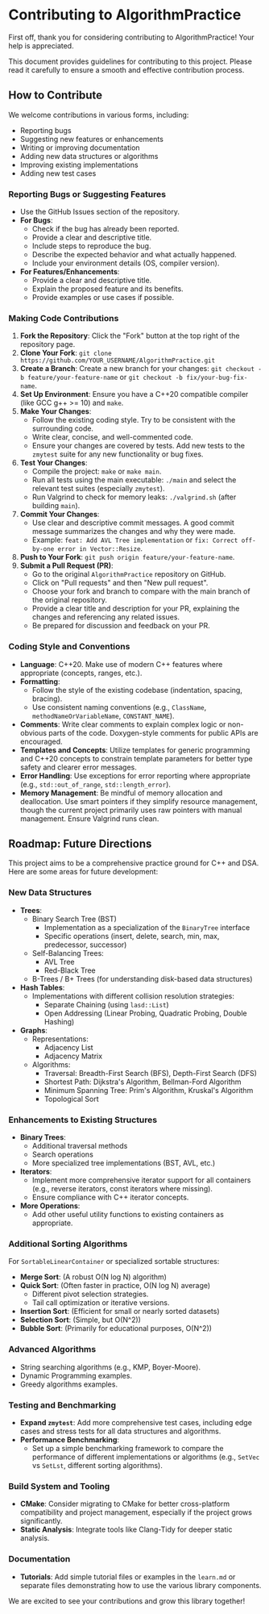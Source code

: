 # Contributing to AlgorithmPractice

First off, thank you for considering contributing to AlgorithmPractice! Your help is appreciated.

This document provides guidelines for contributing to this project. Please read it carefully to ensure a smooth and effective contribution process.

## How to Contribute

We welcome contributions in various forms, including:
*   Reporting bugs
*   Suggesting new features or enhancements
*   Writing or improving documentation
*   Adding new data structures or algorithms
*   Improving existing implementations
*   Adding new test cases

### Reporting Bugs or Suggesting Features

*   Use the GitHub Issues section of the repository.
*   **For Bugs**:
    *   Check if the bug has already been reported.
    *   Provide a clear and descriptive title.
    *   Include steps to reproduce the bug.
    *   Describe the expected behavior and what actually happened.
    *   Include your environment details (OS, compiler version).
*   **For Features/Enhancements**:
    *   Provide a clear and descriptive title.
    *   Explain the proposed feature and its benefits.
    *   Provide examples or use cases if possible.

### Making Code Contributions

1.  **Fork the Repository**: Click the "Fork" button at the top right of the repository page.
2.  **Clone Your Fork**: `git clone https://github.com/YOUR_USERNAME/AlgorithmPractice.git`
3.  **Create a Branch**: Create a new branch for your changes: `git checkout -b feature/your-feature-name` or `git checkout -b fix/your-bug-fix-name`.
4.  **Set Up Environment**: Ensure you have a C++20 compatible compiler (like GCC g++ >= 10) and `make`.
5.  **Make Your Changes**:
    *   Follow the existing coding style. Try to be consistent with the surrounding code.
    *   Write clear, concise, and well-commented code.
    *   Ensure your changes are covered by tests. Add new tests to the `zmytest` suite for any new functionality or bug fixes.
6.  **Test Your Changes**:
    *   Compile the project: `make` or `make main`.
    *   Run all tests using the main executable: `./main` and select the relevant test suites (especially `zmytest`).
    *   Run Valgrind to check for memory leaks: `./valgrind.sh` (after building `main`).
7.  **Commit Your Changes**:
    *   Use clear and descriptive commit messages. A good commit message summarizes the changes and why they were made.
    *   Example: `feat: Add AVL Tree implementation` or `fix: Correct off-by-one error in Vector::Resize`.
8.  **Push to Your Fork**: `git push origin feature/your-feature-name`.
9.  **Submit a Pull Request (PR)**:
    *   Go to the original `AlgorithmPractice` repository on GitHub.
    *   Click on "Pull requests" and then "New pull request".
    *   Choose your fork and branch to compare with the main branch of the original repository.
    *   Provide a clear title and description for your PR, explaining the changes and referencing any related issues.
    *   Be prepared for discussion and feedback on your PR.

### Coding Style and Conventions

*   **Language**: C++20. Make use of modern C++ features where appropriate (concepts, ranges, etc.).
*   **Formatting**:
    *   Follow the style of the existing codebase (indentation, spacing, bracing).
    *   Use consistent naming conventions (e.g., `ClassName`, `methodNameOrVariableName`, `CONSTANT_NAME`).
*   **Comments**: Write clear comments to explain complex logic or non-obvious parts of the code. Doxygen-style comments for public APIs are encouraged.
*   **Templates and Concepts**: Utilize templates for generic programming and C++20 concepts to constrain template parameters for better type safety and clearer error messages.
*   **Error Handling**: Use exceptions for error reporting where appropriate (e.g., `std::out_of_range`, `std::length_error`).
*   **Memory Management**: Be mindful of memory allocation and deallocation. Use smart pointers if they simplify resource management, though the current project primarily uses raw pointers with manual management. Ensure Valgrind runs clean.

## Roadmap: Future Directions

This project aims to be a comprehensive practice ground for C++ and DSA. Here are some areas for future development:

### New Data Structures

*   **Trees**:
    *   Binary Search Tree (BST)
        *   Implementation as a specialization of the `BinaryTree` interface
        *   Specific operations (insert, delete, search, min, max, predecessor, successor)
    *   Self-Balancing Trees:
        *   AVL Tree
        *   Red-Black Tree
    *   B-Trees / B+ Trees (for understanding disk-based data structures)
*   **Hash Tables**:
    *   Implementations with different collision resolution strategies:
        *   Separate Chaining (using `lasd::List`)
        *   Open Addressing (Linear Probing, Quadratic Probing, Double Hashing)
*   **Graphs**:
    *   Representations:
        *   Adjacency List
        *   Adjacency Matrix
    *   Algorithms:
        *   Traversal: Breadth-First Search (BFS), Depth-First Search (DFS)
        *   Shortest Path: Dijkstra's Algorithm, Bellman-Ford Algorithm
        *   Minimum Spanning Tree: Prim's Algorithm, Kruskal's Algorithm
        *   Topological Sort

### Enhancements to Existing Structures

*   **Binary Trees**:
    *   Additional traversal methods
    *   Search operations
    *   More specialized tree implementations (BST, AVL, etc.)
*   **Iterators**:
    *   Implement more comprehensive iterator support for all containers (e.g., reverse iterators, const iterators where missing).
    *   Ensure compliance with C++ iterator concepts.
*   **More Operations**:
    *   Add other useful utility functions to existing containers as appropriate.

### Additional Sorting Algorithms

For `SortableLinearContainer` or specialized sortable structures:
*   **Merge Sort**: (A robust O(N log N) algorithm)
*   **Quick Sort**: (Often faster in practice, O(N log N) average)
    *   Different pivot selection strategies.
    *   Tail call optimization or iterative versions.
*   **Insertion Sort**: (Efficient for small or nearly sorted datasets)
*   **Selection Sort**: (Simple, but O(N^2))
*   **Bubble Sort**: (Primarily for educational purposes, O(N^2))

### Advanced Algorithms

*   String searching algorithms (e.g., KMP, Boyer-Moore).
*   Dynamic Programming examples.
*   Greedy algorithms examples.

### Testing and Benchmarking

*   **Expand `zmytest`**: Add more comprehensive test cases, including edge cases and stress tests for all data structures and algorithms.
*   **Performance Benchmarking**:
    *   Set up a simple benchmarking framework to compare the performance of different implementations or algorithms (e.g., `SetVec` vs `SetLst`, different sorting algorithms).

### Build System and Tooling

*   **CMake**: Consider migrating to CMake for better cross-platform compatibility and project management, especially if the project grows significantly.
*   **Static Analysis**: Integrate tools like Clang-Tidy for deeper static analysis.

### Documentation

*   **Tutorials**: Add simple tutorial files or examples in the `learn.md` or separate files demonstrating how to use the various library components.

We are excited to see your contributions and grow this library together!
